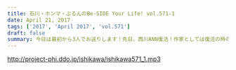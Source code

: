 ```yaml
---
title: 石川・ホンマ・ぶるんのBe-SIDE Your Life! vol.571-1
date: April 21, 2017
tags: ['2017', 'April 2017', 'vol.571']
draft: false
summary: 今日は最初から3人でお送りします！先日、西川ANN復活！作家としては復活の時のオープニングが結構気合いが入る部分なのですが…MIURA
---
```


http://project-phi.ddo.jp/ishikawa/ishikawa571_1.mp3